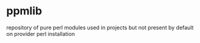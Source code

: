 ppmlib
======

repository of pure perl modules used in projects but not present by default on provider perl installation